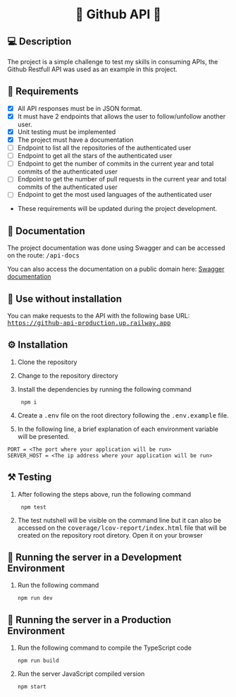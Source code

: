 <h1 align='center'>🔗 Github API 🔗</h1> 

## 💻 Description

The project is a simple challenge to test my skills in consuming APIs, the Github Restfull API was used as an example in this project.

## 📃 Requirements

- [X] All API responses must be in JSON format.
- [X] It must have 2 endpoints that allows the user to follow/unfollow another user.
- [X] Unit testing must be implemented
- [X] The project must have a documentation
- [ ] Endpoint to list all the repositories of the authenticated user
- [ ] Endpoint to get all the stars of the authenticated user
- [ ] Endpoint to get the number of commits in the current year and total commits of the authenticated user
- [ ] Endpoint to get the number of pull requests in the current year and total commits of the authenticated user
- [ ] Endpoint to get the most used languages of the authenticated user

* These requirements will be updated during the project development.

## 📜 Documentation

The project documentation was done using Swagger and can be accessed on the route: <kbd>/api-docs</kbd>

You can also access the documentation on a public domain here: [Swagger documentation](https://github-api-production.up.railway.app/api-docs/)

## 🎯 Use without installation

You can make requests to the API with the following base URL: <kbd>https://github-api-production.up.railway.app</kbd>

## ⚙️ Installation
1. Clone the repository
1. Change to the repository directory
1. Install the dependencies by running the following command
   ```shell
    npm i
    ```
1. Create a <kbd>.env</kbd> file on the root directory following the <kbd>.env.example</kbd> file.

1. In the following line, a brief explanation of each environment variable will be presented.

```shell
PORT = <The port where your application will be run>
SERVER_HOST = <The ip address where your application will be run>
```

## ⚒ Testing

1. After following the steps above, run the following command
   ```shell
    npm test
    ```
1. The test nutshell will be visible on the command line but it can also be accessed on the <kbd>coverage/lcov-report/index.html</kbd> file that will be created on the repository root diretory. Open it on your browser

## 🚀 Running the server in a Development Environment

1. Run the following command
	```shell
	npm run dev
	```

## 🚀 Running the server in a Production Environment

1. Run the following command to compile the TypeScript code
	```shell
	npm run build
	```
2. Run the server JavaScript compiled version
   	```shell
	npm start
	```

